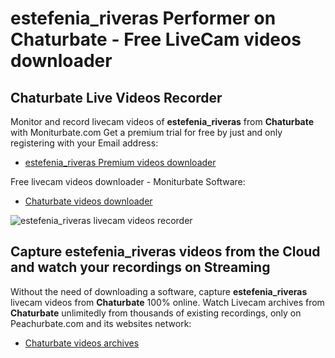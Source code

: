 # estefenia_riveras Performer on Chaturbate - Free LiveCam videos downloader

## Chaturbate Live Videos Recorder

Monitor and record livecam videos of **estefenia_riveras** from **Chaturbate** with Moniturbate.com
Get a premium trial for free by just and only registering with your Email address:
* [estefenia_riveras Premium videos downloader](https://moniturbate.com/request-demo-licence-key.html)

Free livecam videos downloader - Moniturbate Software:
* [Chaturbate videos downloader](https://moniturbate.com/moniturbate-download-software.html)

![estefenia_riveras livecam videos recorder](https://peachurnet.com/templates/moniturbate-software.png)


## Capture estefenia_riveras videos from the Cloud and watch your recordings on Streaming

Without the need of downloading a software, capture **estefenia_riveras** livecam videos from **Chaturbate** 100% online.
Watch Livecam archives from **Chaturbate** unlimitedly from thousands of existing recordings, only on Peachurbate.com and its websites network:
* [Chaturbate videos archives](https://peachurnet.com/)